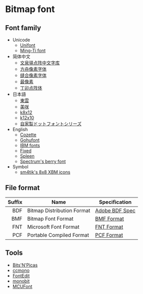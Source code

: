 # Bitmap font

## Font family

- Unicode
  - [Unifont](https://unifoundry.com/unifont/)
  - [Ming-Ti font](https://github.com/bluebat/uni16m)
- 简体中文
  - [文泉驿点阵中文字库](http://wenq.org/wqy2/index.cgi?BitmapSong)
  - [方舟像素字体](https://github.com/TakWolf/ark-pixel-font)
  - [缝合像素字体](https://github.com/TakWolf/fusion-pixel-font)
  - [最像素](https://github.com/SolidZORO/zpix-pixel-font)
  - [丁卯点阵体](https://3type.cn/fonts/dinkie_bitmap/)
- 日本語
  - [東雲](http://openlab.ring.gr.jp/efont/shinonome/)
  - [美咲](https://littlelimit.net/misaki.htm)
  - [k8x12](https://littlelimit.net/k8x12.htm)
  - [k12x10](http://z.apps.atjp.jp/k12x10/)
  - [自家製ドットフォントシリーズ](http://jikasei.me/font/jf-dotfont/)
- English
  - [Cozette](https://github.com/slavfox/Cozette)
  - [Gohufont](https://font.gohu.org)
  - [IBM fonts](https://github.com/farsil/ibmfonts)
  - [Fixed](https://en.wikipedia.org/wiki/Fixed_%28typeface%29)
  - [Spleen](https://github.com/fcambus/spleen)
  - [Spectrum's berry font](https://github.com/seraxis/pcf-spectrum-berry)
- Symbol
  - [sm4tik's 8x8 XBM icons](https://github.com/sunaku/sm4tik-font)

## File format

| Suffix | Name                       | Specification              |
| -----: | -------------------------- | -------------------------- |
|    BDF | Bitmap Distribution Format | [Adobe BDF Spec][bdf-spec] |
|    BMF | Bitmap Font Format         | [BMF Format][bmf-spec]     |
|    FNT | Microsoft Font Format      | [FNT Format][fnt-spec]     |
|    PCF | Portable Compiled Format   | [PCF Format][pcf-spec]     |

[bdf-spec]: https://adobe-type-tools.github.io/font-tech-notes/pdfs/5005.BDF_Spec.pdf
[bmf-spec]: https://typebits.gitlab.io/bmf-format/
[fnt-spec]: https://stackoverflow.com/a/27488347/4811313
[pcf-spec]: https://fontforge.org/docs/techref/pcf-format.html

## Tools

- [Bits'N'Picas](https://github.com/kreativekorp/bitsnpicas)
- [ccmono](https://github.com/yyny/ccmono)
- [FontEdit](https://github.com/ayoy/fontedit)
- [monobit](https://github.com/robhagemans/monobit)
- [MCUFont](https://github.com/mcufont/mcufont)
